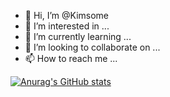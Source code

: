 - 👋 Hi, I’m @Kimsome
- 👀 I’m interested in ...
- 🌱 I’m currently learning ...
- 💞️ I’m looking to collaborate on ...
- 📫 How to reach me ...

[![Anurag's GitHub stats](https://github-readme-stats.vercel.app/api?username=kimsome)](https://github.com/kimsome/github-readme-stats)
<!---
Kimsome/Kimsome is a ✨ special ✨ repository because its `README.md` (this file) appears on your GitHub profile.
You can click the Preview link to take a look at your changes.
--->
